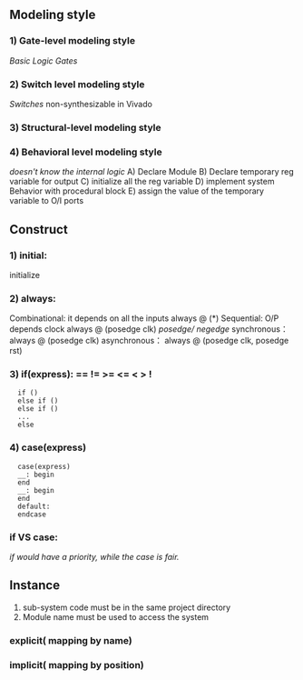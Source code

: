 ## Modeling style
### 1) Gate-level modeling style
*Basic Logic Gates*

### 2) Switch level modeling style
*Switches*
non-synthesizable in Vivado

### 3) Structural-level modeling style

### 4) Behavioral level modeling style
*doesn't know the internal logic*
A) Declare Module
B) Declare temporary reg variable for output
C) initialize all the reg variable
D) implement system Behavior with procedural block
E) assign the value of the temporary variable to O/I ports

## Construct
### 1) initial: 
initialize

### 2) always: 
Combinational: it depends on all the inputs
always @ (*)
Sequential: O/P depends clock 
always @ (posedge clk)
*posedge/ negedge*
synchronous：  always @ (posedge clk)
asynchronous： always @ (posedge clk, posedge rst)

### 3) if(express): == != >= <= < > !
      if ()
      else if ()
      else if ()
      ...
      else
### 4) case(express)
      case(express)
      __: begin
      end
      __: begin
      end
      default:
      endcase
### if VS case:
*if would have a priority, while the case is fair.*

## Instance
1) sub-system code must be in the same project directory
2) Module name must be used to access the system

### explicit( mapping by name)

### implicit( mapping by position)
